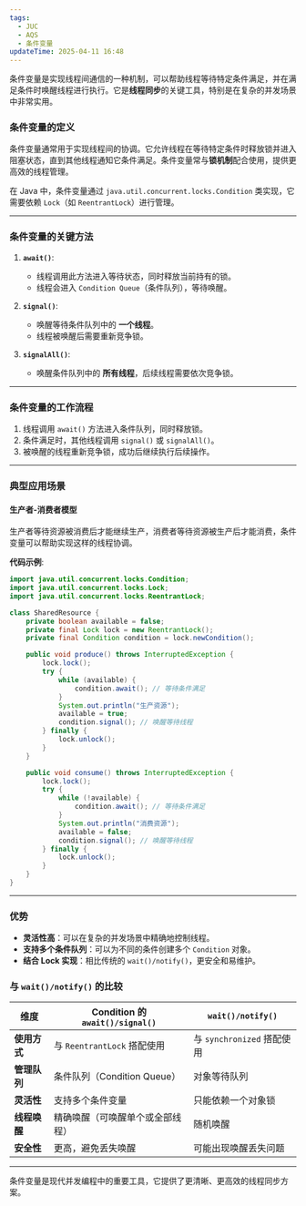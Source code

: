 ```yaml
---
tags:
  - JUC
  - AQS
  - 条件变量
updateTime: 2025-04-11 16:48
---
```

条件变量是实现线程间通信的一种机制，可以帮助线程等待特定条件满足，并在满足条件时唤醒线程进行执行。它是**线程同步**的关键工具，特别是在复杂的并发场景中非常实用。

### **条件变量的定义**
条件变量通常用于实现线程间的协调。它允许线程在等待特定条件时释放锁并进入阻塞状态，直到其他线程通知它条件满足。条件变量常与**锁机制**配合使用，提供更高效的线程管理。

在 Java 中，条件变量通过 `java.util.concurrent.locks.Condition` 类实现，它需要依赖 `Lock`（如 `ReentrantLock`）进行管理。

---

### **条件变量的关键方法**
1. **`await()`**:
   - 线程调用此方法进入等待状态，同时释放当前持有的锁。
   - 线程会进入 `Condition Queue`（条件队列），等待唤醒。
   
2. **`signal()`**:
   - 唤醒等待条件队列中的 **一个线程**。
   - 线程被唤醒后需要重新竞争锁。

3. **`signalAll()`**:
   - 唤醒条件队列中的 **所有线程**，后续线程需要依次竞争锁。

---

### **条件变量的工作流程**
1. 线程调用 `await()` 方法进入条件队列，同时释放锁。
2. 条件满足时，其他线程调用 `signal()` 或 `signalAll()`。
3. 被唤醒的线程重新竞争锁，成功后继续执行后续操作。

---

### **典型应用场景**
#### **生产者-消费者模型**
生产者等待资源被消费后才能继续生产，消费者等待资源被生产后才能消费，条件变量可以帮助实现这样的线程协调。

**代码示例**:
```java
import java.util.concurrent.locks.Condition;
import java.util.concurrent.locks.Lock;
import java.util.concurrent.locks.ReentrantLock;

class SharedResource {
    private boolean available = false;
    private final Lock lock = new ReentrantLock();
    private final Condition condition = lock.newCondition();

    public void produce() throws InterruptedException {
        lock.lock();
        try {
            while (available) {
                condition.await(); // 等待条件满足
            }
            System.out.println("生产资源");
            available = true;
            condition.signal(); // 唤醒等待线程
        } finally {
            lock.unlock();
        }
    }

    public void consume() throws InterruptedException {
        lock.lock();
        try {
            while (!available) {
                condition.await(); // 等待条件满足
            }
            System.out.println("消费资源");
            available = false;
            condition.signal(); // 唤醒等待线程
        } finally {
            lock.unlock();
        }
    }
}
```

---

### **优势**
- **灵活性高**：可以在复杂的并发场景中精确地控制线程。
- **支持多个条件队列**：可以为不同的条件创建多个 `Condition` 对象。
- **结合 Lock 实现**：相比传统的 `wait()/notify()`，更安全和易维护。

### **与 `wait()/notify()` 的比较**
| **维度**           | **Condition 的 `await()/signal()`**             | **`wait()/notify()`**                  |
|--------------------|-----------------------------------------------|---------------------------------------|
| **使用方式**        | 与 `ReentrantLock` 搭配使用                   | 与 `synchronized` 搭配使用            |
| **管理队列**        | 条件队列（Condition Queue）                  | 对象等待队列                          |
| **灵活性**          | 支持多个条件变量                              | 只能依赖一个对象锁                    |
| **线程唤醒**        | 精确唤醒（可唤醒单个或全部线程）              | 随机唤醒                              |
| **安全性**          | 更高，避免丢失唤醒                           | 可能出现唤醒丢失问题                  |

---

条件变量是现代并发编程中的重要工具，它提供了更清晰、更高效的线程同步方案。